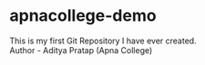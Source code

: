 # apnacollege-demo
This is my first Git Repository I have ever created.
<br>
Author - Aditya Pratap  (Apna College)
